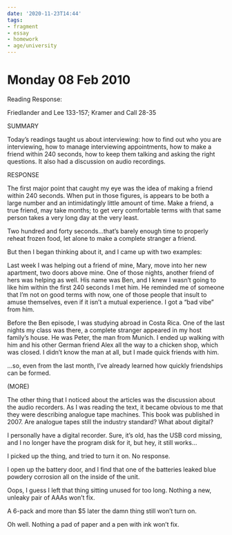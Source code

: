 ```yaml
---
date: '2020-11-23T14:44'
tags:
- fragment
- essay
- homework
- age/university
---
```


# Monday 08 Feb 2010

Reading Response:

Friedlander and Lee 133-157; Kramer and Call 28-35

SUMMARY

Today’s readings taught us about interviewing: how to find out who you
are interviewing, how to manage interviewing appointments, how to make a
friend within 240 seconds, how to keep them talking and asking the right
questions. It also had a discussion on audio recordings.

RESPONSE

The first major point that caught my eye was the idea of making a friend
within 240 seconds. When put in those figures, is appears to be both a
large number and an intimidatingly little amount of time. Make a friend,
a true friend, may take months; to get very comfortable terms with that
same person takes a very long day at the very least.

Two hundred and forty seconds…that’s barely enough time to properly
reheat frozen food, let alone to make a complete stranger a friend.

But then I began thinking about it, and I came up with two examples:

Last week I was helping out a friend of mine, Mary, move into her new
apartment, two doors above mine. One of those nights, another friend of
hers was helping as well. His name was Ben, and I knew I wasn’t going to
like him within the first 240 seconds I met him. He reminded me of
someone that I’m not on good terms with now, one of those people that
insult to amuse themselves, even if it isn’t a mutual experience. I got
a “bad vibe” from him.

Before the Ben episode, I was studying abroad in Costa Rica. One of the
last nights my class was there, a complete stranger appeared in my host
family’s house. He was Peter, the man from Munich. I ended up walking
with him and his other German friend Alex all the way to a chicken shop,
which was closed. I didn’t know the man at all, but I made quick friends
with him.

…so, even from the last month, I’ve already learned how quickly
friendships can be formed.

(MORE)

The other thing that I noticed about the articles was the discussion
about the audio recorders. As I was reading the text, it became obvious
to me that they were describing analogue tape machines. This book was
published in 2007. Are analogue tapes still the industry standard? What
about digital?

I personally have a digital recorder. Sure, it’s old, has the USB cord
missing, and I no longer have the program disk for it, but hey, it still
works…

I picked up the thing, and tried to turn it on. No response.

I open up the battery door, and I find that one of the batteries leaked
blue powdery corrosion all on the inside of the unit.

Oops, I guess I left that thing sitting unused for too long. Nothing a
new, unleaky pair of AAAs won’t fix.

A 6-pack and more than \$5 later the damn thing still won’t turn on.

Oh well. Nothing a pad of paper and a pen with ink won’t fix.
